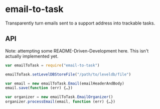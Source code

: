 # email-to-task

Transparently turn emails sent to a support address into trackable tasks.

## API

Note: attempting some README-Driven-Development here. This isn't actually implemented yet.

```javascript
var emailToTask = require("email-to-task")

emailToTask.setLevelDBStoreFile("/path/to/leveldb/file")

var email = new emailToTask.Email(emailHeaderAndBody)
email.save(function (err) {…})

var organizer = new emailToTask.EmailOrganizer()
organizer.processEmail(email, function (err) {…})
```
